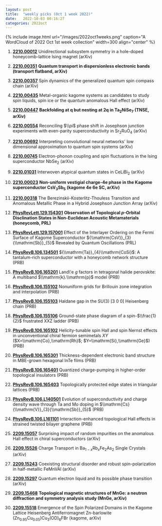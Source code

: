```yaml
---
layout: post
title:  "weekly picks (Oct 1 week 2022)"
date:   2022-10-03 00:16:27
categories: 2022oct
---
```


{% include image.html url="/images/2022oct1weeks.png" caption="A WordCloud of 2022 Oct 1st week collection" width=300 align="center" %}




1. **[2210.00012](http://arxiv.org/abs/2210.00012)** Unidirectional subsystem symmetry in a hole-doped honeycomb-lattice Ising magnet (arXiv)

1. **[2210.00351](http://arxiv.org/abs/2210.00351)** **Quantum transport in dispersionless electronic bands (transport flatband, arXiv)**

1. **[2210.00357](http://arxiv.org/abs/2210.00357)** Spin dynamics of the generalized quantum spin compass chain (arXiv)

1. **[2210.00435](http://arxiv.org/abs/2210.00435)** Metal-organic kagome systems as candidates to study spin liquids, spin ice or the quantum anomalous Hall effect (arXiv)

1. **[2210.00447](http://arxiv.org/abs/2210.00447)** **Backfolding at q but nesting at 2q in Ta$_2$NiSe$_7$ (TNSE, arXiv)**

1. **[2210.00554](http://arxiv.org/abs/2210.00554)** Reconciling $\\pi$ phase shift in Josephson junction experiments with even-parity superconductivity in Sr$_2$RuO$_4$ (arXiv)

1. **[2210.00692](http://arxiv.org/abs/2210.00692)** Interpreting convolutional neural networks' low dimensional approximation to quantum spin systems (arXiv)

1. **[2210.00745](http://arxiv.org/abs/2210.00745)** Electron-phonon coupling and spin fluctuations in the Ising superconductor NbSe$_{2}$ (arXiv)

1. **[2210.01031](http://arxiv.org/abs/2210.01031)** Interwoven atypical quantum states in CeLiBi$_2$ (arXiv)

1. **[2210.00023](http://arxiv.org/abs/2210.00023)** **Non-uniform vestigial charge-4e phase in the Kagome superconductor CsV$_3$Sb$_5$ (kagome 4e 6e SC, arXiv)**

1. **[2210.00318](http://arxiv.org/abs/2210.00318)** The Berezinskii-Kosterlitz-Thouless Transition and Anomalous Metallic Phase in a Hybrid Josephson Junction Array (arXiv)


1. **[PhysRevLett.129.154301](https://link.aps.org/doi/10.1103/PhysRevLett.129.154301)** **Observation of Topological $p$-Orbital Disclination States in Non-Euclidean Acoustic Metamaterials (honeycomb, PRL)**

1. **[PhysRevLett.129.157001](https://link.aps.org/doi/10.1103/PhysRevLett.129.157001)** Effect of the Interlayer Ordering on the Fermi Surface of Kagome Superconductor ${\\mathrm{CsV}}_{3}{\\mathrm{Sb}}_{5}$ Revealed by Quantum Oscillations (PRL)

1. **[PhysRevB.106.134501](https://link.aps.org/doi/10.1103/PhysRevB.106.134501)** ${\\mathrm{Ta}}_{4}\\mathrm{CoSi}$: A tantalum-rich superconductor with a honeycomb network structure (PRB)

1. **[PhysRevB.106.165201](https://link.aps.org/doi/10.1103/PhysRevB.106.165201)** Land\\'e $g$ factors in tetragonal halide perovskite: A multiband $\\mathrm{k}.\\mathrm{p}$ model (PRB)

1. **[PhysRevB.106.155102](https://link.aps.org/doi/10.1103/PhysRevB.106.155102)** Nonuniform grids for Brillouin zone integration and interpolation (PRB)

1. **[PhysRevB.106.155103](https://link.aps.org/doi/10.1103/PhysRevB.106.155103)** Haldane gap in the SU(3) [3 0 0] Heisenberg chain (PRB)

1. **[PhysRevB.106.155106](https://link.aps.org/doi/10.1103/PhysRevB.106.155106)** Ground-state phase diagram of a spin-$\\frac{1}{2}$ frustrated XXZ ladder (PRB)

1. **[PhysRevB.106.165102](https://link.aps.org/doi/10.1103/PhysRevB.106.165102)** Helicity-tunable spin Hall and spin Nernst effects in unconventional chiral fermion semimetals $XY$ ($X=\\mathrm{Co},\\mathrm{Rh}$; $Y=\\mathrm{Si},\\mathrm{Ge}$) (PRB)

1. **[PhysRevB.106.165301](https://link.aps.org/doi/10.1103/PhysRevB.106.165301)** Thickness-dependent electronic band structure in MBE-grown hexagonal InTe films (PRB)

1. **[PhysRevB.106.165401](https://link.aps.org/doi/10.1103/PhysRevB.106.165401)** Quantized charge-pumping in higher-order topological insulators (PRB)

1. **[PhysRevB.106.165403](https://link.aps.org/doi/10.1103/PhysRevB.106.165403)** Topologically protected edge states in triangular lattices (PRB)

1. **[PhysRevB.106.L140501](https://link.aps.org/doi/10.1103/PhysRevB.106.L140501)** Evolution of superconductivity and charge density wave through Ta and Mo doping in $\\mathrm{Cs}{\\mathrm{V}}_{3}{\\mathrm{Sb}}_{5}$ (PRB)

1. **[PhysRevB.106.L161101](https://link.aps.org/doi/10.1103/PhysRevB.106.L161101)** Interaction-enhanced topological Hall effects in strained twisted bilayer graphene (PRB)



1. **[2209.15057](http://arxiv.org/abs/2209.15057)** Surprising impact of random impurities on the anomalous Hall effect in chiral superconductors (arXiv)

1. **[2209.15526](http://arxiv.org/abs/2209.15526)** Charge Transport in Ba$_{1-x}$Rb$_{x}$Fe$_{2}$As$_{2}$ Single Crystals (arXiv)

1. **[2209.15243](http://arxiv.org/abs/2209.15243)** Coexisting structural disorder and robust spin-polarization in half-metallic FeMnVAl (arXiv)

1. **[2209.15297](http://arxiv.org/abs/2209.15297)** Quantum electron liquid and its possible phase transition (arXiv)

1. **[2209.15468](http://arxiv.org/abs/2209.15468)** **Topological magnetic structures of MnGe: a neutron diffraction and symmetry analysis study (MnGe, arXiv)**

1. **[2209.15518](http://arxiv.org/abs/2209.15518)** Emergence of the Spin Polarized Domains in the Kagome Lattice Heisenberg Antiferromagnet Zn-barlowite (Zn$_{0.95}$Cu$_{0.05}$)Cu$_{3}$(OD)$_{6}$FBr (kagome, arXiv)
